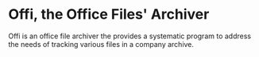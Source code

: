 # Offi, the Office Files' Archiver

Offi is an office file archiver the provides a systematic program to address the needs of tracking various files in a company archive. 
